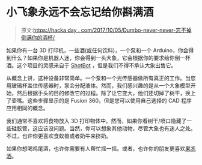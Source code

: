 # 小飞象永远不会忘记给你斟满酒

> 原文:[https://hacka day . com/2017/10/05/Dumbo-never-never-忘不掉倒满你的酒杯/](https://hackaday.com/2017/10/05/dumbo-never-forgets-to-fill-your-glass/)

如果你有一台 3D 打印机，一些酒(或任何饮料)，一个泵和一个 Arduino，你会得到什么？如果你是机器人迷，你会得到一头大象，它会根据你的要求给你倒一杯酒。这个项目的灵感来自于 [ShotBot](http://www.instructables.com/id/ShotBot-Arduino-Powered-Pump-Project/) ，但是我们不得不承认大象出售它。

从概念上讲，这种设备非常简单。一个泵和一个光传感器做所有真正的工作。当您用玻璃杯盖住传感器时，泵会分配液体。然而，我们感兴趣的是从一个大象模型开始，然后根据手头的目的修改它的过程。除了让它变大，他们还切掉了树干，换上了壶嘴。这些步骤显示的是 Fusion 360，但是您可以使用自己选择的 CAD 程序应用相同的概念。

我们通常不喜欢将食物放入 3D 打印物体中。然而，如果你看树干/喷口隐藏了一些硅胶管，这应该没问题。当然，你可以想象其他动物，尽管大象也有迷人之处。不过，也许你更喜欢食蚁兽或者奶牛来挤奶。

如果你想喝鸡尾酒，也许你需要有人帮忙摇一摇。或者，也许你的朋友更喜欢[果冻酒](https://hackaday.com/2013/12/26/jello-shot-printer/)。